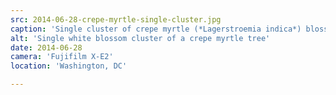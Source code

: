 ```yaml
---
src: 2014-06-28-crepe-myrtle-single-cluster.jpg
caption: 'Single cluster of crepe myrtle (*Lagerstroemia indica*) blossoms'
alt: 'Single white blossom cluster of a crepe myrtle tree'
date: 2014-06-28
camera: 'Fujifilm X-E2'
location: 'Washington, DC'

---
```

